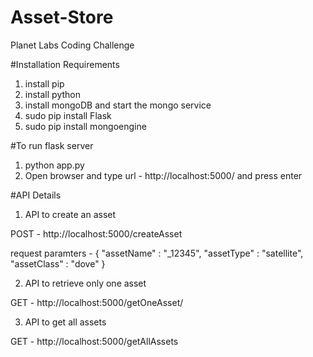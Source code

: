 # Asset-Store
Planet Labs Coding Challenge

#Installation Requirements

1. install pip
2. install python
3. install mongoDB and start the mongo service
4. sudo pip install Flask
5. sudo pip install mongoengine

#To run flask server 
1. python app.py
2. Open browser and type url - http://localhost:5000/ and press enter

#API Details

1. API to create an asset

POST - http://localhost:5000/createAsset

request paramters - {
	"assetName" : "_12345",
	"assetType" : "satellite",
	"assetClass" : "dove"
}

2. API to retrieve only one asset

GET - http://localhost:5000/getOneAsset/<asset-name>

3. API to get all assets

GET - http://localhost:5000/getAllAssets
